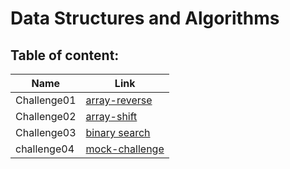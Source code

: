 # Data Structures and Algorithms

## Table of content:

| Name        | Link                                                                                                                                    |
| ----------- | --------------------------------------------------------------------------------------------------------------------------------------- |
| Challenge01 | [array-reverse](https://github.com/saadomaralzoubi/data-structures-and-algorithms/tree/main/javascript/code-challenges/array-reverse)   |
| Challenge02 | [array-shift](https://github.com/saadomaralzoubi/data-structures-and-algorithms/tree/main/javascript/code-challenges/array-shift)       |
| Challenge03 | [binary search](https://github.com/saadomaralzoubi/data-structures-and-algorithms/tree/main/javascript/code-challenges/binary-search)   |
| challenge04 | [mock-challenge](https://github.com/saadomaralzoubi/data-structures-and-algorithms/tree/main/javascript/code-challenges/mock-challenge) |
